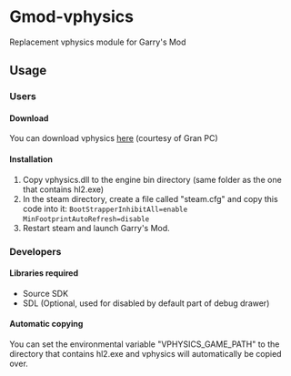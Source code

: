 Gmod-vphysics
=============

Replacement vphysics module for Garry's Mod

## Usage

### Users
#### Download
You can download vphysics [here](http://peniscorp.com/vphysics/) (courtesy of Gran PC)
#### Installation
1. Copy vphysics.dll to the engine bin directory (same folder as the one that contains hl2.exe)
2. In the steam directory, create a file called "steam.cfg" and copy this code into it:
`BootStrapperInhibitAll=enable`
`MinFootprintAutoRefresh=disable`
3. Restart steam and launch Garry's Mod.


### Developers
#### Libraries required
* Source SDK
* SDL (Optional, used for disabled by default part of debug drawer)

#### Automatic copying
You can set the environmental variable "VPHYSICS_GAME_PATH" to the directory that contains hl2.exe and vphysics will automatically be copied over.
